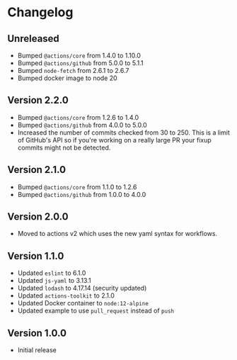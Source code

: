 # Changelog

## Unreleased

- Bumped `@actions/core` from 1.4.0 to 1.10.0
- Bumped `@actions/github` from 5.0.0 to 5.1.1
- Bumped `node-fetch` from 2.6.1 to 2.6.7
- Bumped docker image to node 20

## Version 2.2.0

- Bumped `@actions/core` from 1.2.6 to 1.4.0
- Bumped `@actions/github` from 4.0.0 to 5.0.0
- Increased the number of commits checked from 30 to 250.
  This is a limit of GitHub's API so if you're working on a really large PR your fixup commits might not be detected.

## Version 2.1.0

- Bumped `@actions/core` from 1.1.0 to 1.2.6
- Bumped `@actions/github` from 1.0.0 to 4.0.0

## Version 2.0.0

- Moved to actions v2 which uses the new yaml syntax for workflows.

## Version 1.1.0

- Updated `eslint` to 6.1.0
- Updated `js-yaml` to 3.13.1
- Updated `lodash` to 4.17.14 (security updated)
- Updated `actions-toolkit` to 2.1.0
- Updated Docker container to `node:12-alpine`
- Updated example to use `pull_request` instead of `push`

## Version 1.0.0

- Initial release
